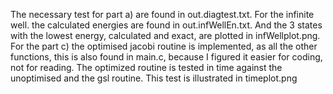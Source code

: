 The necessary test for part a) are found in out.diagtest.txt. For the infinite well.
the calculated energies are found in out.infWellEn.txt. And the 3 states with the lowest energy, 
calculated and exact, are plotted in infWellplot.png.
For the part c) the optimised jacobi routine is implemented, as all the other functions, this is also 
found in main.c, because I figured it easier for coding, not for reading. The optimized routine is tested
in time against the unoptimised and the gsl routine. This test is illustrated in timeplot.png 
